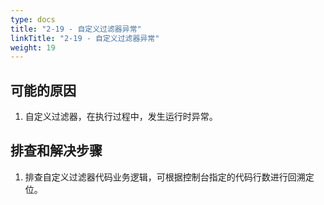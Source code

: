 ```yaml
---
type: docs
title: "2-19 - 自定义过滤器异常"
linkTitle: "2-19 - 自定义过滤器异常"
weight: 19
---
```


## 可能的原因

1. 自定义过滤器，在执行过程中，发生运行时异常。

## 排查和解决步骤

1. 排查自定义过滤器代码业务逻辑，可根据控制台指定的代码行数进行回溯定位。

<p style="margin-top: 3rem;"> </p>